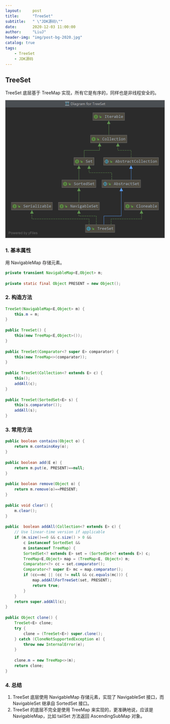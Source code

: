 ```yaml
---
layout:     post
title:      "TreeSet"
subtitle:   " \"JDK源码\""
date:       2020-12-03 11:00:00
author:     "LiuJ"
header-img: "img/post-bg-2020.jpg"
catalog: true
tags:
	- TreeSet
    - JDK源码
---
```


## TreeSet 

TreeSet 底层基于 TreeMap 实现，所有它是有序的，同样也是非线程安全的。

![](https://raw.githubusercontent.com/Millione/pb/master/img/20201105154828.png)

### 1. 基本属性

用 NavigableMap 存储元素。

```java
private transient NavigableMap<E,Object> m;

private static final Object PRESENT = new Object();
```

### 2. 构造方法

```java
TreeSet(NavigableMap<E,Object> m) {
    this.m = m;
}

public TreeSet() {
    this(new TreeMap<E,Object>());
}

public TreeSet(Comparator<? super E> comparator) {
    this(new TreeMap<>(comparator));
}

public TreeSet(Collection<? extends E> c) {
    this();
    addAll(c);
}

public TreeSet(SortedSet<E> s) {
    this(s.comparator());
    addAll(s);
}
```

### 3. 常用方法

```java
public boolean contains(Object o) {
    return m.containsKey(o);
}

public boolean add(E e) {
    return m.put(e, PRESENT)==null;
}

public boolean remove(Object o) {
    return m.remove(o)==PRESENT;
}

public void clear() {
    m.clear();
}

public  boolean addAll(Collection<? extends E> c) {
    // Use linear-time version if applicable
    if (m.size()==0 && c.size() > 0 &&
        c instanceof SortedSet &&
        m instanceof TreeMap) {
        SortedSet<? extends E> set = (SortedSet<? extends E>) c;
        TreeMap<E,Object> map = (TreeMap<E, Object>) m;
        Comparator<?> cc = set.comparator();
        Comparator<? super E> mc = map.comparator();
        if (cc==mc || (cc != null && cc.equals(mc))) {
            map.addAllForTreeSet(set, PRESENT);
            return true;
        }
    }
    return super.addAll(c);
}

public Object clone() {
    TreeSet<E> clone;
    try {
        clone = (TreeSet<E>) super.clone();
    } catch (CloneNotSupportedException e) {
        throw new InternalError(e);
    }

    clone.m = new TreeMap<>(m);
    return clone;
}
```

### 4. 总结

1. TreeSet 底层使用 NavigableMap 存储元素，实现了 NavigableSet 接口，而NavigableSet 继承自 SortedSet 接口。
2. TreeSet 的底层不完全是使用 TreeMap 来实现的，更准确地说，应该是 NavigableMap，比如 tailSet 方法返回 AscendingSubMap 对象。